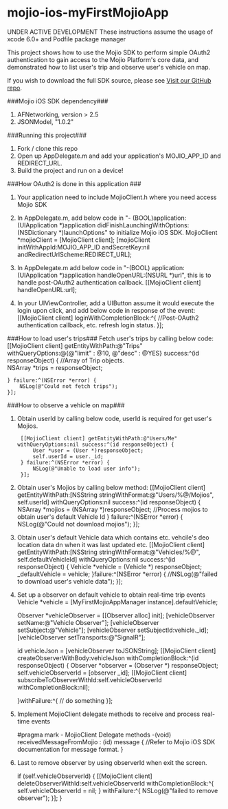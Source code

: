 # mojio-ios-myFirstMojioApp

UNDER ACTIVE DEVELOPMENT
These instructions assume the usage of xcode 6.0+ and Podfile package manager

This project shows how to use the Mojio SDK to perform simple OAuth2 authentication to gain access to the Mojio Platform's core data, and demonstrated how to list user's trip and observe user's vehicle on map.

If you wish to download the full SDK source, please see [Visit our GitHub repo](https://github.com/mojio/mojio-ios-sdk).

###Mojio iOS SDK dependency###
1. AFNetworking, version > 2.5
2. JSONModel, "1.0.2"

###Running this project###
1. Fork / clone this repo
2. Open up AppDelegate.m and add your application's MOJIO_APP_ID and REDIRECT_URL.
3. Build the project and run on a device!

###How OAuth2 is done in this application ###
1. Your application need to include MojioClient.h where you need access Mojio SDK

2. In AppDelegate.m, add below code in "- (BOOL)application:(UIApplication *)application didFinishLaunchingWithOptions:(NSDictionary *)launchOptions" to initialize Mojio iOS SDK.
    MojioClient *mojioClient = [MojioClient client];
    [mojioClient initWithAppId:MOJIO_APP_ID andSecretKey:nil andRedirectUrlScheme:REDIRECT_URL];

3. In AppDelegate.m add below code in "-(BOOL) application:(UIApplication *)application handleOpenURL:(NSURL *)url", this is to handle post-OAuth2 authentication callback.
    [[MojioClient client] handleOpenURL:url];

4. In your UIViewController, add a UIButton assume it would execute the login upon click, and add below code in response of the event:
    [[MojioClient client] loginWithCompletionBlock:^{
        //Post-OAuth2 authentication callback, etc. refresh login status.
    }];

###How to load user's trips###
Fetch user's trips by calling below code:
    [[MojioClient client] getEntityWithPath:@"Trips" withQueryOptions:@{@"limit" : @10, @"desc" : @YES} success:^(id responseObject) {
		//Array of Trip objects.        
        NSArray *trips = responseObject;
        
    } failure:^(NSError *error) {
        NSLog(@"Could not fetch trips");
    }];

###How to observe a vehicle on map###
1. Obtain userId by calling below code, userId is required for get user's Mojios. 

        [[MojioClient client] getEntityWithPath:@"Users/Me" withQueryOptions:nil success:^(id responseObject) {
            User *user = (User *)responseObject;
            self.userId = user._id;
        } failure:^(NSError *error) {
            NSLog(@"Unable to load user info");
        }];

2. Obtain user's Mojios by calling below method:
            [[MojioClient client] getEntityWithPath:[NSString stringWithFormat:@"Users/%@/Mojios", self.userId] withQueryOptions:nil success:^(id responseObject) {
                NSArray *mojios = (NSArray *)responseObject;
                //Process mojios to obtain user's default Vehicle Id
            } failure:^(NSError *error) {
                NSLog(@"Could not download mojios");
            }];


3. Obtain user's default Vehicle data which contains etc. vehcile's deo location data dn when it was last updated etc.
    [[MojioClient client] getEntityWithPath:[NSString stringWithFormat:@"Vehicles/%@", self.defaultVehicleId] withQueryOptions:nil success:^(id responseObject) {
        Vehicle *vehicle = (Vehicle *) responseObject;
        _defaultVehicle = vehicle;
    }failure:^(NSError *error) {
    	//NSLog(@"failed to download user's vehicle data");
    }];

4. Set up a observer on default vehicle to obtain real-time trip events
    Vehicle *vehicle = [MyFirstMojioAppManager instance].defaultVehicle;

    Observer *vehicleObserver = [[Observer alloc] init];
    [vehicleObserver setName:@"Vehicle Observer"];
    [vehicleObserver setSubject:@"Vehicle"];
    [vehicleObserver setSubjectId:vehicle._id];
    [vehicleObserver setTransports:@"SignalR"];
    
    id vehicleJson = [vehicleObserver toJSONString];
    [[MojioClient client] createObserverWithBody:vehicleJson withCompletionBlock:^(id responseObject) {
        Observer *observer = (Observer *) responseObject;
        self.vehicleObserverId = [observer _id];
        [[MojioClient client] subscribeToObserverWithId:self.vehicleObserverId withCompletionBlock:nil];
        
    }withFailure:^{
        // do something
    }];

 5. Implement MojioClient delegate methods to receive and process real-time events
	
	#pragma mark - MojioClient Delegate methods
	-(void) receivedMessageFromMojio : (id) message
	{
		//Refer to Mojio iOS SDK documentation for message format.
	}

6. Last to remove observer by using observerId when exit the screen.

    if (self.vehicleObserverId) {
        [[MojioClient client] deleteObserverWithId:self.vehicleObserverId withCompletionBlock:^{
            self.vehicleObserverId = nil;
        } withFailure:^{
            NSLog(@"failed to remove observer");
        }];
    }
